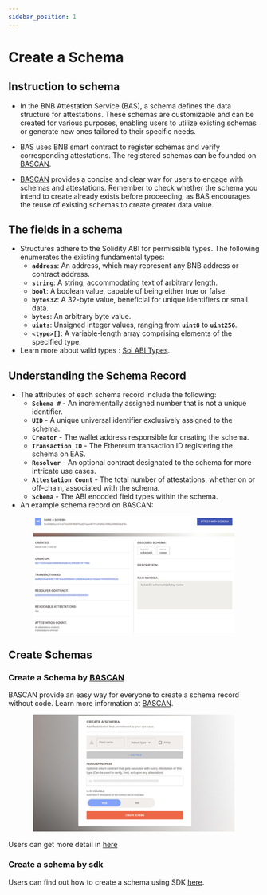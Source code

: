 ```yaml
---
sidebar_position: 1
---
```

# Create a Schema

## Instruction to schema

- In the BNB Attestation Service (BAS), a schema defines the data structure for attestations. These schemas are customizable and can be created for various purposes, enabling users to utilize existing schemas or generate new ones tailored to their specific needs.

- BAS uses BNB smart contract to register schemas and verify corresponding attestations. The registered schemas can be founded on [BASCAN](https://www.bascan.com).

- [BASCAN](https://www.bascan.com) provides a concise and clear way for users to engage with schemas and attestations. Remember to check whether the schema you intend to create already exists before proceeding, as BAS encourages the reuse of existing schemas to create greater data value.

## The fields in a schema

- Structures adhere to the Solidity ABI for permissible types. The following enumerates the existing fundamental types:
  - **`address`**: An address, which may represent any BNB address or contract address.
  - **`string`**: A string, accommodating text of arbitrary length.
  - **`bool`**: A boolean value, capable of being either true or false.
  - **`bytes32`**: A 32-byte value, beneficial for unique identifiers or small data.
  - **`bytes`**: An arbitrary byte value.
  - **`uints`**: Unsigned integer values, ranging from **`uint8`** to **`uint256`**.
  - **`<type>[]`**: A variable-length array comprising elements of the specified type.
- Learn more about valid types : [Sol ABI Types](https://docs.soliditylang.org/en/v0.8.16/abi-spec.html).

## Understanding the Schema Record

- The attributes of each schema record include the following:
  - **`Schema #`** - An incrementally assigned number that is not a unique identifier.
  - **`UID`** - A unique universal identifier exclusively assigned to the schema.
  - **`Creator`** - The wallet address responsible for creating the schema.
  - **`Transaction ID`** - The Ethereum transaction ID registering the schema on EAS.
  - **`Resolver`** - An optional contract designated to the schema for more intricate use cases.
  - **`Attestation Count`** - The total number of attestations, whether on or off-chain, associated with the schema.
  - **`Schema`** - The ABI encoded field types within the schema.
- An example schema record on BASCAN:

<div align="center" id="schema_detail">
    <img src="/figures/schema_detail.png" width="80%" />
</div>

## Create Schemas

### Create a Schema by [BASCAN](http://www.bascan.com)

BASCAN provide an easy way for everyone to create a schema record without code. Learn more information at [BASCAN](https://www.bascan.com).

<div align="center" id="revoke">
    <img src="/figures/create_schema.png" width="80%" />
</div>

Users can get more detail in [here](../explorer/schema.md#create-a-schema)

### Create a schema by sdk

Users can find out how to create a schema using SDK [here](../sdk/js.md#registering-a-schema).
